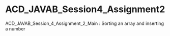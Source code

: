 # ACD_JAVAB_Session4_Assignment2
ACD_JAVAB_Session_4_Assignment_2_Main : Sorting an array and inserting a number
